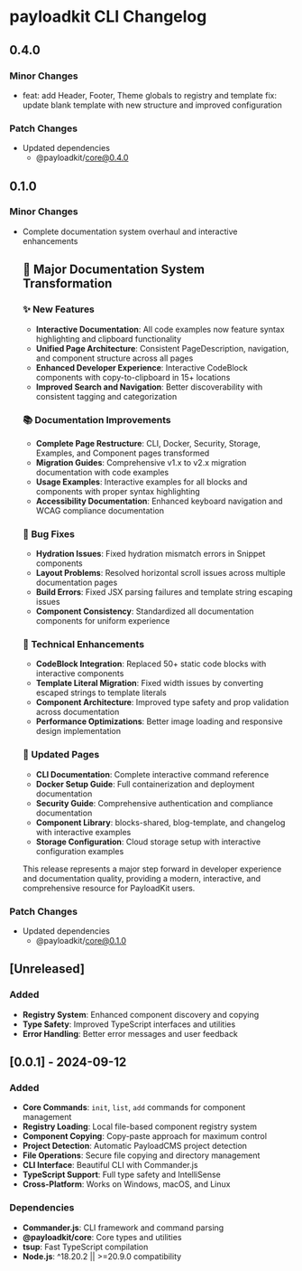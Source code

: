 # payloadkit CLI Changelog

## 0.4.0

### Minor Changes

- feat: add Header, Footer, Theme globals to registry and template
  fix: update blank template with new structure and improved configuration

### Patch Changes

- Updated dependencies
  - @payloadkit/core@0.4.0

## 0.1.0

### Minor Changes

- Complete documentation system overhaul and interactive enhancements

  ## 🎉 Major Documentation System Transformation

  ### ✨ New Features
  - **Interactive Documentation**: All code examples now feature syntax highlighting and clipboard functionality
  - **Unified Page Architecture**: Consistent PageDescription, navigation, and component structure across all pages
  - **Enhanced Developer Experience**: Interactive CodeBlock components with copy-to-clipboard in 15+ locations
  - **Improved Search and Navigation**: Better discoverability with consistent tagging and categorization

  ### 📚 Documentation Improvements
  - **Complete Page Restructure**: CLI, Docker, Security, Storage, Examples, and Component pages transformed
  - **Migration Guides**: Comprehensive v1.x to v2.x migration documentation with code examples
  - **Usage Examples**: Interactive examples for all blocks and components with proper syntax highlighting
  - **Accessibility Documentation**: Enhanced keyboard navigation and WCAG compliance documentation

  ### 🐛 Bug Fixes
  - **Hydration Issues**: Fixed hydration mismatch errors in Snippet components
  - **Layout Problems**: Resolved horizontal scroll issues across multiple documentation pages
  - **Build Errors**: Fixed JSX parsing failures and template string escaping issues
  - **Component Consistency**: Standardized all documentation components for uniform experience

  ### 🔧 Technical Enhancements
  - **CodeBlock Integration**: Replaced 50+ static code blocks with interactive components
  - **Template Literal Migration**: Fixed width issues by converting escaped strings to template literals
  - **Component Architecture**: Improved type safety and prop validation across documentation
  - **Performance Optimizations**: Better image loading and responsive design implementation

  ### 📖 Updated Pages
  - **CLI Documentation**: Complete interactive command reference
  - **Docker Setup Guide**: Full containerization and deployment documentation
  - **Security Guide**: Comprehensive authentication and compliance documentation
  - **Component Library**: blocks-shared, blog-template, and changelog with interactive examples
  - **Storage Configuration**: Cloud storage setup with interactive configuration examples

  This release represents a major step forward in developer experience and documentation quality, providing a modern, interactive, and comprehensive resource for PayloadKit users.

### Patch Changes

- Updated dependencies
  - @payloadkit/core@0.1.0

## [Unreleased]

### Added

- **Registry System**: Enhanced component discovery and copying
- **Type Safety**: Improved TypeScript interfaces and utilities
- **Error Handling**: Better error messages and user feedback

## [0.0.1] - 2024-09-12

### Added

- **Core Commands**: `init`, `list`, `add` commands for component management
- **Registry Loading**: Local file-based component registry system
- **Component Copying**: Copy-paste approach for maximum control
- **Project Detection**: Automatic PayloadCMS project detection
- **File Operations**: Secure file copying and directory management
- **CLI Interface**: Beautiful CLI with Commander.js
- **TypeScript Support**: Full type safety and IntelliSense
- **Cross-Platform**: Works on Windows, macOS, and Linux

### Dependencies

- **Commander.js**: CLI framework and command parsing
- **@payloadkit/core**: Core types and utilities
- **tsup**: Fast TypeScript compilation
- **Node.js**: ^18.20.2 || >=20.9.0 compatibility
